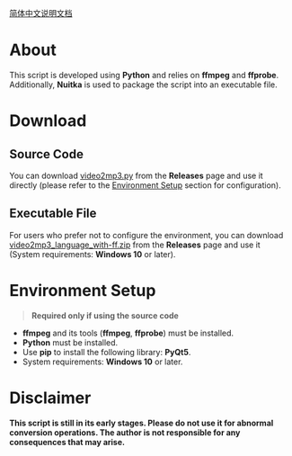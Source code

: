 [简体中文说明文档](https://github.com/yhgzs-111/video2mp3/blob/main/README_zh-cn.md)

# About

This script is developed using **Python** and relies on **ffmpeg** and **ffprobe**. Additionally, **Nuitka** is used to package the script into an executable file.

# Download

## Source Code

You can download [video2mp3.py](https://github.com/yhgzs-111/video2mp3/releases/latest/download/video2mp3.py) from the **Releases** page and use it directly (please refer to the [Environment Setup](#environment-setup) section for configuration).

## Executable File

For users who prefer not to configure the environment, you can download [video2mp3_language_with-ff.zip](https://github.com/yhgzs-111/video2mp3/releases/latest/download/video2mp3_language_with-ff.zip) from the **Releases** page and use it (System requirements: **Windows 10** or later).

# Environment Setup

> **Required only if using the source code**

- **ffmpeg** and its tools (**ffmpeg**, **ffprobe**) must be installed.
- **Python** must be installed.
- Use **pip** to install the following library: **PyQt5**.
- System requirements: **Windows 10** or later.

# Disclaimer

**This script is still in its early stages. Please do not use it for abnormal conversion operations. The author is not responsible for any consequences that may arise.**
